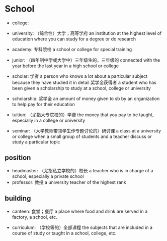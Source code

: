 # School

- college:
- university: （综合性）大学；高等学府 an institution at the highest level of education where you can study for a degree or do research

- academy: 专科院校 a school or college for special training

- junior: （四年制中学或大学中）三年级生的，三年级的 connected with the year before the last year in a high school or college



- scholar: 学者 a person who knows a lot about a particular subject because they have studied it in detail 奖学金获得者 a student who has been given a scholarship to study at a school, college or university
- scholarship: 奖学金 an amount of money given to sb by an organization to help pay for their education
- tuition: （尤指大专院校的）学费 the money that you pay to be taught, especially in a college or university


- seminar: （大学教师带领学生作专题讨论的）研讨课 a class at a university or college when a small group of students and a teacher discuss or study a particular topic

## position

- headmaster: （尤指私立学校的）校长 a teacher who is in charge of a school, especially a private school
- professor: 教授 a university teacher of the highest rank

## building

- canteen: 食堂；餐厅 a place where food and drink are served in a factory, a school, etc.

- curriculum: （学校等的）全部课程 the subjects that are included in a course of study or taught in a school, college, etc.
